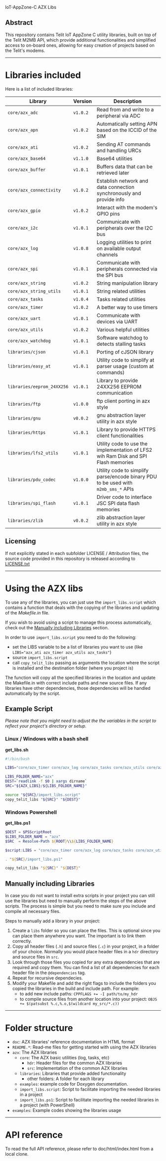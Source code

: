 
IoT-AppZone-C AZX Libs

## Abstract

This repository contains Telit IoT AppZone C utility libraries, built on top of the Telit M2MB API, which provide additional functionalities and 
simplified access to on-board ones, allowing for easy creation of projects based on the Telit's modems.

---

# Libraries included

Here is a list of included libraries:

Library | Version | Description
-------------------- | ------- | --------------------------------------------------
`core/azx_adc` | `v1.0.2` | Read from and write to a peripheral via ADC
`core/azx_apn` | `v1.0.2` | Automatically setting APN based on the ICCID of the SIM
`core/azx_ati` | `v1.0.2` | Sending AT commands and handling URCs
`core/azx_base64` | `v1.1.0` | Base64 utilities
`core/azx_buffer` | `v1.0.1` | Buffers data that can be retrieved later
`core/azx_connectivity` | `v1.0.2` | Establish network and data connection synchronously and provide info
`core/azx_gpio` | `v1.0.2` | Interact with the modem's GPIO pins
`core/azx_i2c` | `v1.0.1` | Communicate with peripherals over the I2C bus
`core/azx_log` | `v1.0.8` | Logging utilities to print on available output channels
`core/azx_spi` | `v1.0.1` | Communicate with peripherals connected via the SPI bus
`core/azx_string` | `v1.0.2` | String manipulation library
`core/azx_string_utils` | `v1.0.1` | String related utilities
`core/azx_tasks` | `v1.0.4` | Tasks related utilities
`core/azx_timer` | `v1.0.2` | A better way to use timers
`core/azx_uart` | `v1.0.1` | Communicate with devices via UART
`core/azx_utils` | `v1.0.2` | Various helpful utilities
`core/azx_watchdog` | `v1.0.1` | Software watchdog to detects stalling tasks
`libraries/cjson` | `v1.0.1` | Porting of cJSON library
`libraries/easy_at` | `v1.0.1` | Utility code to simplify at parser usage (custom at commands)
`libraries/eeprom_24XX256` | `v1.0.1` | Library to provide 24XX256 EEPROM communication
`libraries/ftp` | `v1.0.0` | ftp client porting in azx style
`libraries/gnu` | `v0.0.2` | gnu abstraction layer utility in azx style
`libraries/https` | `v1.0.1` | Library to provide HTTPS client functionalities
`libraries/lfs2_utils` | `v1.0.1` | Utility code to use the implementation of LFS2 wih Ram Disk and SPI Flash memories
`libraries/pdu_codec` | `v1.0.0` | Utility code to simplify parse/encode binary PDU to be used with `m2mb_sms_*` APIs
`libraries/spi_flash` | `v1.0.1` | Driver code to interface JSC SPI data flash memories
`libraries/zlib` | `v0.0.2` | zlib abstraction layer utility in azx style

## Licensing

If not explicitly stated in each subfolder LICENSE / Attribution files, the source code provided in this repository is released according to [LICENSE.txt](LICENSE.txt)

---

# Using the AZX libs

To use any of the libraries, you can just use the `import_libs.script` which contains a function
that deals with the copying of the libraries and updating of the _Makefile.in_ file.

If you wish to avoid using a script to manage this process automatically, check out the [Manually including
Libraries](#manually-including-libraries) section. 

In order to use `import_libs.script` you need to do the following:

 - set the LIBS variable to be a list of libraries you want to use (like `LIBS="azx_ati azx_timer
   azx_utils azx_tasks"`)
 - source `import_libs.script`
 - call `copy_telit_libs` passing as arguments the location where the script is installed and the
   destination folder (where you project is)

The function will copy all the specified libraries in the location and update the Makefile.in with
correct include paths and new source files. If any libraries have other dependencies, those
dependencies will be handled automatically by the script.

## Example Script

_Please note that you might need to adjust the the variables in the script to reflect your project's directory or
setup._ 

### Linux / Windows with a bash shell


__get_libs.sh__

~~~bash
#!/bin/bash

LIBS="core/azx_timer core/azx_log core/azx_tasks core/azx_utils core/azx_ati core/azx_string core/azx_i2c core/azx_gpio"

LIBS_FOLDER_NAME="azx"
DEST=`readlink -f $0 | xargs dirname`
SRC="${AZX_LIBS}/${LIBS_FOLDER_NAME}"

source "${SRC}/import_libs.script"
copy_telit_libs "${SRC}" "${DEST}"
~~~

### Windows Powershell

__get_libs.ps1__

~~~powershell
$DEST = $PSScriptRoot
$LIBS_FOLDER_NAME = "azx"
$SRC  = Resolve-Path ${ROOT}\\${LIBS_FOLDER_NAME}

$script:LIBS = "core/azx_timer core/azx_log core/azx_tasks core/azx_utils core/azx_ati core/azx_string core/azx_i2c core/azx_gpio"

. "${SRC}/import_libs.ps1"

copy_telit_libs "${SRC}" "${DEST}"

~~~

## Manually including Libraries

In case you do not want to install extra scripts in your project you can still use the libraries but need to manually
perform the steps of the above scripts.  The process is simple but you need to make sure you include and compile all
necessary files.

Steps to manually add a library in your project:

1. Create a `libs` folder so you can place the files. This is optional since you can place them anywhere you want. The
important is to link them correctly.
1. Copy all header files (`.h`) and source files (`.c`) in your project, in a folder of your choice. Normally you would
place header files in a `hdr` directory and source files in `src`.
1. Look through those files you copied for any extra dependencies that are required and copy them. You can find a list
of all dependencies for each header file in the `@dependencies` tag.
1. Repeat for recursive dependecies.
1. Modify your Makefile and add the right flags to include the folders you copied the libraries in the build and include
path. For example:
    * to add new include paths: `CPPFLAGS += -I path/to/my_hdr`
    * to compile source files from another location into your project: `OBJS += $(patsubst %.c,%.o,$(wildcard my_src/*.c))` 

---

# Folder structure

- `doc`: AZX libraries' reference documentation in HTML format
- `README.*`: Read-me files for getting started with using the AZX libraries
- `azx`: The AZX libraries
    - `core`: The AZX basic utilities (log, tasks, etc)
      - `hdr`: Header files for the common AZX libraries
      - `src`: Implementation of the common AZX libraries
    - `libraries`: Libraries that provide added functionality
      - other folders: A folder for each library
    - `examples`: example code for Doxygen documentation.
    - `import_libs.script`: Script to facilitate importing the needed libraries in a project
    - `import_libs.ps1`: Script to facilitate importing the needed libraries in a project (with PowerShell)
- `examples`: Example codes showing the libraries usage

---

# API reference

To read the full API reference, please refer to doc/html/index.html from a local clone.

